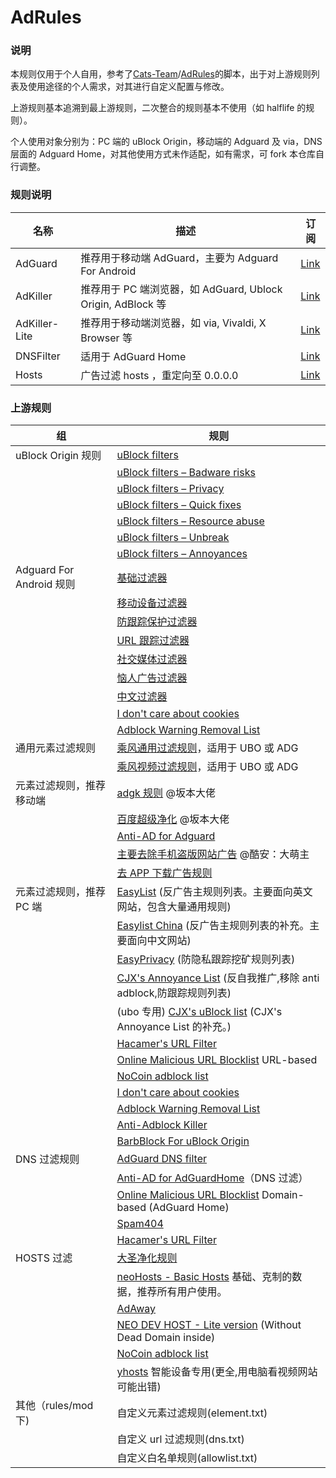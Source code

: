 # AdRules

### 说明

本规则仅用于个人自用，参考了[Cats-Team](https://github.com/Cats-Team)/[AdRules](https://github.com/Cats-Team/AdRules)的脚本，出于对上游规则列表及使用途径的个人需求，对其进行自定义配置与修改。

上游规则基本追溯到最上游规则，二次整合的规则基本不使用（如 halflife 的规则）。

个人使用对象分别为：PC 端的 uBlock Origin，移动端的 Adguard 及 via，DNS 层面的 Adguard Home，对其他使用方式未作适配，如有需求，可 fork 本仓库自行调整。

### 规则说明

| 名称          | 描述                                                        | 订阅                                                                              |
| ------------- | ----------------------------------------------------------- | --------------------------------------------------------------------------------- |
| AdGuard       | 推荐用于移动端 AdGuard，主要为 Adguard For Android          | [Link](https://raw.githubusercontent.com/PhoenixLjw/AdRules/main/adguard.txt)     |
| AdKiller      | 推荐用于 PC 端浏览器，如 AdGuard, Ublock Origin, AdBlock 等 | [Link](https://raw.githubusercontent.com/PhoenixLjw/AdRules/main/filter.txt)      |
| AdKiller-Lite | 推荐用于移动端浏览器，如 via, Vivaldi, X Browser 等         | [Link](https://raw.githubusercontent.com/PhoenixLjw/AdRules/main/filter-lite.txt) |
| DNSFilter     | 适用于 AdGuard Home                                         | [Link](https://raw.githubusercontent.com/PhoenixLjw/AdRules/main/dns.txt)         |
| Hosts         | 广告过滤 hosts ，重定向至 0.0.0.0                           | [Link](https://raw.githubusercontent.com/PhoenixLjw/AdRules/main/hosts.txt)       |

### 上游规则

| 组                       | 规则                                                                                                                                              |
| ------------------------ | ------------------------------------------------------------------------------------------------------------------------------------------------- |
| uBlock Origin 规则       | [uBlock filters](https://raw.githubusercontent.com/uBlockOrigin/uAssets/master/filters/filters.txt)                                               |
|                          | [uBlock filters – Badware risks](https://raw.githubusercontent.com/uBlockOrigin/uAssets/master/filters/badware.txt)                               |
|                          | [uBlock filters – Privacy](https://raw.githubusercontent.com/uBlockOrigin/uAssets/master/filters/privacy.txt)                                     |
|                          | [uBlock filters – Quick fixes](https://raw.githubusercontent.com/uBlockOrigin/uAssets/master/filters/quick-fixes.txt)                             |
|                          | [uBlock filters – Resource abuse](https://raw.githubusercontent.com/uBlockOrigin/uAssets/master/filters/resource-abuse.txt)                       |
|                          | [uBlock filters – Unbreak](https://raw.githubusercontent.com/uBlockOrigin/uAssets/master/filters/unbreak.txt)                                     |
|                          | [uBlock filters – Annoyances](https://raw.githubusercontent.com/uBlockOrigin/uAssets/master/filters/annoyances.txt)                               |
| Adguard For Android 规则 | [基础过滤器](https://filters.adtidy.org/android/filters/2_optimized.txt)                                                                          |
|                          | [移动设备过滤器](https://filters.adtidy.org/android/filters/11_optimized.txt)                                                                     |
|                          | [防跟踪保护过滤器](https://filters.adtidy.org/android/filters/3_optimized.txt)                                                                    |
|                          | [URL 跟踪过滤器](https://filters.adtidy.org/android/filters/17_optimized.txt)                                                                     |
|                          | [社交媒体过滤器](https://filters.adtidy.org/android/filters/4_optimized.txt)                                                                      |
|                          | [恼人广告过滤器](https://filters.adtidy.org/android/filters/14_optimized.txt)                                                                     |
|                          | [中文过滤器](https://filters.adtidy.org/android/filters/224_optimized.txt)                                                                        |
|                          | [I don't care about cookies](https://www.i-dont-care-about-cookies.eu/abp/)                                                                       |
|                          | [Adblock Warning Removal List](https://easylist-downloads.adblockplus.org/antiadblockfilters.txt)                                                 |
| 通用元素过滤规则         | [乘风通用过滤规则](https://raw.githubusercontent.com/xinggsf/Adblock-Plus-Rule/master/rule.txt)，适用于 UBO 或 ADG                                |
|                          | [乘风视频过滤规则](https://raw.githubusercontent.com/xinggsf/Adblock-Plus-Rule/master/mv.txt)，适用于 UBO 或 ADG                                  |
| 元素过滤规则，推荐移动端 | [adgk 规则](https://raw.githubusercontent.com/banbendalao/ADgk/master/ADgk.txt) @坂本大佬                                                         |
|                          | [百度超级净化](https://raw.githubusercontent.com/banbendalao/ADgk/master/kill-baidu-ad.txt) @坂本大佬                                             |
|                          | [Anti-AD for Adguard](https://raw.githubusercontent.com/privacy-protection-tools/anti-AD/master/anti-ad-adguard.txt)                              |
|                          | [主要去除手机盗版网站广告](https://raw.githubusercontent.com/damengzhu/banad/main/jiekouAD.txt) @酷安：大萌主                                     |
|                          | [去 APP 下载广告规则](https://raw.githubusercontent.com/Noyllopa/NoAppDownload/master/NoAppDownload.txt)                                          |
| 元素过滤规则，推荐 PC 端 | [EasyList](https://easylist.to/easylist/easylist.txt) (反广告主规则列表。主要面向英文网站，包含大量通用规则)                                      |
|                          | [Easylist China](https://easylist-downloads.adblockplus.org/easylistchina.txt) (反广告主规则列表的补充。主要面向中文网站)                         |
|                          | [EasyPrivacy](https://easylist.to/easylist/easyprivacy.txt) (防隐私跟踪挖矿规则列表)                                                              |
|                          | [CJX's Annoyance List](https://raw.githubusercontent.com/cjx82630/cjxlist/master/cjx-annoyance.txt) (反自我推广,移除 anti adblock,防跟踪规则列表) |
|                          | (ubo 专用) [CJX's uBlock list](https://raw.githubusercontent.com/cjx82630/cjxlist/master/cjx-ublock.txt) (CJX's Annoyance List 的补充。)          |
|                          | [Hacamer's URL Filter](https://raw.githubusercontent.com/Cats-Team/AdRule/main/url-filter.txt)                                                    |
|                          | [Online Malicious URL Blocklist](https://curben.gitlab.io/malware-filter/urlhaus-filter-online.txt) URL-based                                     |
|                          | [NoCoin adblock list](https://github.com/hoshsadiq/adblock-nocoin-list/raw/master/nocoin-ublock.txt)                                              |
|                          | [I don't care about cookies](https://www.i-dont-care-about-cookies.eu/abp/)                                                                       |
|                          | [Adblock Warning Removal List](https://easylist-downloads.adblockplus.org/antiadblockfilters.txt)                                                 |
|                          | [Anti-Adblock Killer](https://raw.githubusercontent.com/reek/anti-adblock-killer/master/anti-adblock-killer-filters.txt)                          |
|                          | [BarbBlock For uBlock Origin](https://paulgb.github.io/BarbBlock/blacklists/ublock-origin.txt)                                                    |
| DNS 过滤规则             | [AdGuard DNS filter](https://adguardteam.github.io/AdGuardSDNSFilter/Filters/filter.txt)                                                          |
|                          | [Anti-AD for AdGuardHome](https://raw.githubusercontent.com/privacy-protection-tools/anti-AD/master/anti-ad-easylist.txt)（DNS 过滤）             |
|                          | [Online Malicious URL Blocklist](https://curben.gitlab.io/malware-filter/urlhaus-filter-agh-online.txt) Domain-based (AdGuard Home)               |
|                          | [Spam404](https://raw.githubusercontent.com/Spam404/lists/master/main-blacklist.txt)                                                              |
|                          | [Hacamer's URL Filter](https://raw.githubusercontent.com/Cats-Team/AdRule/main/url-filter.txt)                                                    |
| HOSTS 过滤               | [大圣净化规则](https://raw.githubusercontent.com/jdlingyu/ad-wars/master/hosts)                                                                   |
|                          | [neoHosts - Basic Hosts](https://cdn.jsdelivr.net/gh/neoFelhz/neohosts@gh-pages/basic/hosts.txt) 基础、克制的数据，推荐所有用户使用。             |
|                          | [AdAway](https://adaway.org/hosts.txt)                                                                                                            |
|                          | [NEO DEV HOST - Lite version](https://raw.githubusercontent.com/neodevpro/neodevhost/master/lite_host) (Without Dead Domain inside)               |
|                          | [NoCoin adblock list](https://raw.githubusercontent.com/hoshsadiq/adblock-nocoin-list/master/hosts.txt)                                           |
|                          | [yhosts](https://raw.githubusercontent.com/VeleSila/yhosts/master/hosts) 智能设备专用(更全,用电脑看视频网站可能出错)                              |
| 其他（rules/mod 下)      | 自定义元素过滤规则(element.txt)                                                                                                                   |
|                          | 自定义 url 过滤规则(dns.txt)                                                                                                                      |
|                          | 自定义白名单规则(allowlist.txt)                                                                                                                   |
